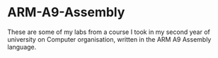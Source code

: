 # ARM-A9-Assembly
These are some of my labs from a course I took in my second year of university on Computer organisation, written in the ARM A9 Assembly language. 
